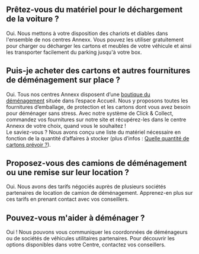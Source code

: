 ## Prêtez-vous du matériel pour le déchargement de la voiture ?
Oui. Nous mettons à votre disposition des chariots et diables dans l'ensemble de nos centres Annexx. Vous pouvez les utiliser gratuitement pour charger ou décharger les cartons et meubles de votre véhicule et ainsi les transporter facilement du parking jusqu'à votre box.

## Puis-je acheter des cartons et autres fournitures de déménagement sur place ?
Oui. Tous nos centres Annexx disposent d’une [boutique du déménagement](https://www.boutiquedudemenagement.com/) située dans l’espace Accueil. Nous y proposons toutes les fournitures d’emballage, de protection et les cartons dont vous avez besoin pour déménager sans stress. Avec notre système de Click & Collect, commandez vos fournitures sur notre site et récupérez-les dans le centre Annexx de votre choix, quand vous le souhaitez !  
Le saviez-vous ? Nous avons conçu une liste du matériel nécessaire en fonction de la quantité d’affaires à stocker (plus d’infos : [Quelle quantité de cartons prévoir ?](https://www.boutiquedudemenagement.com/astuces-demenagement/)).

## Proposez-vous des camions de déménagement ou une remise sur leur location ?
Oui. Nous avons des tarifs négociés auprès de plusieurs sociétés partenaires de location de camion de déménagement. Apprenez-en plus sur ces tarifs en prenant contact avec vos conseillers.

## Pouvez-vous m'aider à déménager ?
Oui ! Nous pouvons vous communiquer les coordonnées de déménageurs ou de sociétés de véhicules utilitaires partenaires. Pour découvrir les options disponibles dans votre Centre, contactez vos conseillers.